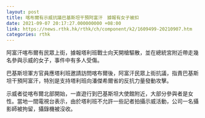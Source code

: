 ```yaml
---
layout: post
title: 喀布爾有示威抗議巴基斯坦干預阿富汗　據報有女子被扣
date: 2021-09-07 20:17:27.000000000 +08:00
link: https://news.rthk.hk/rthk/ch/component/k2/1609499-20210907.htm
categories: rthk
---
```


阿富汗喀布爾有民眾上街，據報塔利班戰士向天開槍驅散，並在總統宮附近帶走幾名參與示威的女子，事件中有多人受傷。

巴基斯坦軍方官員應塔利班邀請訪問喀布爾後，阿富汗民眾上街抗議，指責巴基斯坦干預阿富汗，特別是支持塔利班向潘傑希爾省的反抗力量發動攻擊。

示威者從喀布爾北部開始，一直遊行到巴基斯坦大使館附近，大部分參與者是女性。當地一間電視台表示，由於塔利班不允許一些記者拍攝示威活動，公司一名攝影師被拘留，攝錄機被沒收。
